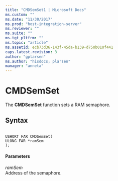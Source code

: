 ```yaml
---
title: "CMDSemSet1 | Microsoft Docs"
ms.custom: ""
ms.date: "11/30/2017"
ms.prod: "host-integration-server"
ms.reviewer: ""
ms.suite: ""
ms.tgt_pltfrm: ""
ms.topic: "article"
ms.assetid: ecb73d36-143f-45da-b139-d750b010f441
caps.latest.revision: 3
author: "gplarsen"
ms.author: "hisdocs; plarsen"
manager: "anneta"
---
```

# CMDSemSet
The **CMDSemSet** function sets a RAM semaphore.  
  
## Syntax  
  
```  
  
USHORT FAR CMDSemSet(   
ULONG FAR *ramSem   
);  
```  
  
#### Parameters  
 *ramSem*  
 Address of the semaphore.